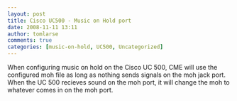 ```yaml
---
layout: post
title: Cisco UC500 - Music on Hold port
date: 2008-11-11 13:11
author: tomlarse
comments: true
categories: [music-on-hold, UC500, Uncategorized]
---
```

When configuring music on hold on the Cisco UC 500, CME will use the configured moh file as long as nothing sends signals on the moh jack port. When the UC 500 recieves sound on the moh port, it will change the moh to whatever comes in on the moh port.
